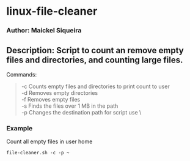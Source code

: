# linux-file-cleaner

### Author: Maickel Siqueira
## Description: Script to count an remove empty files and directories, and counting large files.

Commands:
> -c Counts empty files and directories to print count to user \
> -d Removes empty directories \
> -f Removes empty files \
> -s Finds the files over 1 MB in the path \
> -p Changes the destination path for script use \

### Example
Count all empty files in user home

```file-cleaner.sh -c -p ~```
